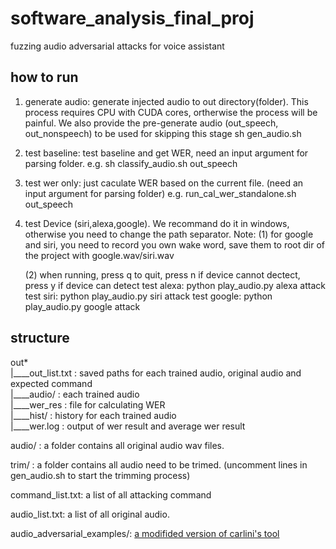 # software_analysis_final_proj
fuzzing audio adversarial attacks for voice assistant


## how to run
1. generate audio: generate injected audio to out directory(folder). This process requires CPU with CUDA cores, ortherwise the process will be painful. We also provide the pre-generate audio (out_speech, out_nonspeech) to be used for skipping this stage
	sh gen_audio.sh

2. test baseline: test baseline and get WER, need an input argument for parsing folder.
        e.g. sh classify_audio.sh out_speech

3. test wer only: just caculate WER based on the current file. (need an input argument for parsing folder)
	e.g. run_cal_wer_standalone.sh out_speech

4. test Device (siri,alexa,google). We recommand do it in windows, otherwise you need to change the path separator.
Note: (1)  for google and siri, you need to record you own wake word, save them to root dir of the project with google.wav/siri.wav
      
      (2)  when running, press q to quit, press n if device cannot dectect, press y if device can detect 
	test alexa: python play_audio.py alexa attack
	test siri: python play_audio.py siri attack
	test google: python play_audio.py google attack

## structure

out* \
|____out_list.txt : saved paths for each trained audio, original audio and expected command \
|____audio/       : each trained audio \
|____wer_res      : file for calculating WER \
|____hist/        : history for each trained audio \
|____wer.log      : output of wer result and average wer result

audio/ : a folder contains all original audio wav files.

trim/ : a folder contains all audio need to be trimed. (uncomment lines in gen_audio.sh to start the trimming process)

command_list.txt: a list of all attacking command


audio_list.txt: a list of all original audio.

audio_adversarial_examples/: [a modifided version of carlini's tool](https://github.com/carlini/audio_adversarial_examples)



